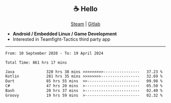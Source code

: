 <h2 align="center"> ☕ Hello </h2>

<p align="center">
  <a href="https://steamcommunity.com/id/Niforances/">Steam</a> |
  <a href="https://gitlab.com/niforances">Gitlab</a>
</p>

 - **Android / Embedded Linux / Game Development**
 - Interested in Teamfight-Tactics third party app

------

<!--START_SECTION:waka-->

```txt
From: 10 September 2020 - To: 19 April 2024

Total Time: 861 hrs 17 mins

Java              320 hrs 38 mins >>>>>>>>>----------------   37.23 %
Kotlin            281 hrs 35 mins >>>>>>>>-----------------   32.69 %
Dart              85 hrs 55 mins  >>-----------------------   09.98 %
C#                47 hrs 20 mins  >------------------------   05.50 %
Bash              20 hrs 37 mins  >------------------------   02.40 %
Groovy            19 hrs 59 mins  >------------------------   02.32 %
```

<!--END_SECTION:waka-->
